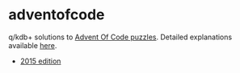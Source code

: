 # adventofcode

q/kdb+ solutions to [Advent Of Code puzzles](https://adventofcode.com/). Detailed explanations available [here](https://lifeisalist.wordpress.com/advent-of-code-in-q/).
- [2015 edition](https://adventofcode.com/2015)